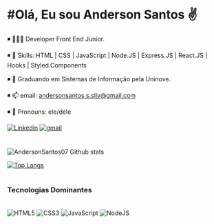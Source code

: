 # #Olá, Eu sou Anderson Santos ✌️


◾ 👨🏾‍💻 Developer Front End Junior.

◾ 🤖 Skills: HTML | CSS | JavaScript | Node.JS | Express.JS | React.JS | Hooks | Styled.Components

◾ 🌱 Graduando em Sistemas de Informação pela Uninove.

◾ 📫 email: andersonsantos.s.silv@gmail.com

◾ 🙂 Pronouns: ele/dele

<div>


[![Linkedin](https://img.shields.io/badge/LinkedIn-0077B5?style=for-the-badge&logo=linkedin&logoColor=white)](https://www.linkedin.com/in/anderson-santos-5630b322b/)
<a href="mailto:andersonsantos.s.silv@gmail.com"><img alt="gmail" src="https://img.shields.io/badge/Gmail-D14836?style=for-the-badge&logo=gmail&logoColor=white"></a>
# #
</div>

<div>

![AndersonSantos07 Github stats](https://github-readme-stats.vercel.app/api?username=AndersonSantos07&show_icons=true&theme=dracula)

[![Top Langs](https://github-readme-stats.vercel.app/api/top-langs/?username=AndersonSantos07&layout=compact)](https://github.com/anuraghazra/github-readme-stats)
</div>

# #

# #

### Tecnologias Dominantes

<div style="display: inline_block"><br>
    <img align="center" alt="HTML5" src="https://img.shields.io/badge/HTML5-E34F26?style=for-the-badge&logo=html5&logoColor=white">
    <img align="center" alt="CSS3" src="https://img.shields.io/badge/CSS3-1572B6?style=for-the-badge&logo=css3&logoColor=white">
    <img align="center" alt="JavaScript" src="https://img.shields.io/badge/JavaScript-323330?style=for-the-badge&logo=javascript&logoColor=F7DF1E">
    <img align="center" alt="NodeJS" src="https://img.shields.io/badge/Node.js-43853D?style=for-the-badge&logo=node.js&logoColor=white">
    	
</div>


